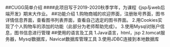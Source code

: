 ##CUGG简单介绍
####此项目写于2019-2020秋季学年，为课程《jsp与web后端开发》期末大作业。
##功能介绍
1.购物商城的欢迎界面，注册账号界面，图书详情信息界面，查看图书列表界面，查看自己选定的图书界面。
2.用Cookies实现了个人购物车的添加的功能（此部分为老师帮助完成）。
3.使用Mysql对账户信息，图书信息进行管理
##使用的语言及工具
1.Java语言，html，jsp
2.tomcat服务器，Mysql数据库，Navicat数据库管理工具
3.使用JDBC连接到本地数据库

